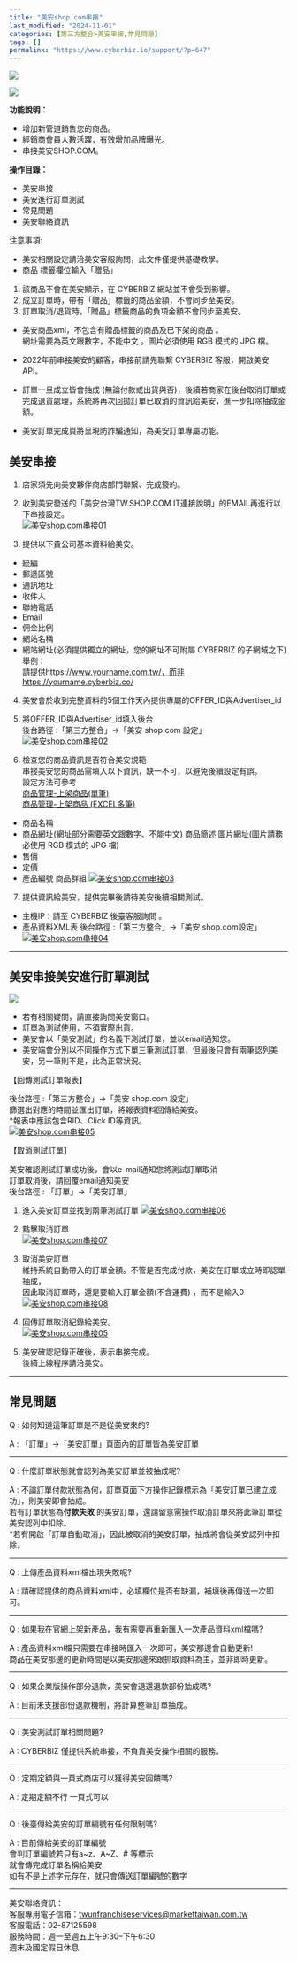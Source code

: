 ```yaml
---
title: "美安shop.com串接"
last_modified: "2024-11-01"
categories: [第三方整合>美安串接,常見問題]
tags: []
permalink: "https://www.cyberbiz.io/support/?p=647"
---
```


![](https://www.cyberbiz.io/support/wp-content/uploads/適用站別.png)

[![](https://www.cyberbiz.io/support/wp-content/uploads/台灣站.png)](https://www.cyberbiz.io/support/?page_id=2490)

**功能說明：**  

* 增加新管道銷售您的商品。
* 經銷商會員人數活躍，有效增加品牌曝光。
* 串接美安SHOP.COM。

**操作目錄：**

* 美安串接
* 美安進行訂單測試
* 常見問題
* 美安聯絡資訊

注意事項:  

* 美安相關設定請洽美安客服詢問，此文件僅提供基礎教學。
* 商品 標籤欄位輸入「贈品」 
1. 該商品不會在美安顯示，在 CYBERBIZ 網站並不會受到影響。
2. 成立訂單時，帶有「贈品」標籤的商品金額，不會同步至美安。
3. 訂單取消/退貨時，「贈品」標籤商品的負項金額不會同步至美安。
* 美安商品xml，不包含有贈品標籤的商品及已下架的商品 。  
網址需要為英文跟數字，不能中文 。圖片必須使用 RGB 模式的 JPG 檔。

* 2022年前串接美安的顧客，串接前請先聯繫 CYBERBIZ 客服，開啟美安 API。
* 訂單一旦成立皆會抽成 (無論付款或出貨與否)，後續若商家在後台取消訂單或完成退貨處理，系統將再次回拋訂單已取消的資訊給美安，進一步扣除抽成金額。
* 美安訂單完成頁將呈現防詐騙通知，為美安訂單專屬功能。



## 美安串接

1. 店家須先向美安夥伴商店部門聯繫、完成簽約。
2. 收到美安發送的「美安台灣TW.SHOP.COM IT連接說明」的EMAIL再進行以下串接設定。  
[![美安shop.com串接01](https://www.cyberbiz.io/support/wp-content/uploads/美安shop.com串接01.png)](https://www.cyberbiz.io/support/wp-content/uploads/美安shop.com串接01.png)

3. 提供以下貴公司基本資料給美安。 
* 統編 
* 郵遞區號 
* 通訊地址 
* 收件人 
* 聯絡電話 
* Email 
* 佣金比例 
* 網站名稱 
* 網站網址(必須提供獨立的網址，您的網址不可附屬 CYBERBIZ 的子網域之下)   
舉例：  
請提供https://www.yourname.com.tw/，而非https://yourname.cyberbiz.co/



4. 美安會於收到完整資料的5個工作天內提供專屬的OFFER_ID與Advertiser_id


5. 將OFFER_ID與Advertiser_id填入後台  
後台路徑 :「第三方整合」→「美安 shop.com 設定」  
[![美安shop.com串接02](https://www.cyberbiz.io/support/wp-content/uploads/美安shop.com串接02.png)](https://www.cyberbiz.io/support/wp-content/uploads/美安shop.com串接02.png)

6. 檢查您的商品資訊是否符合美安規範  
串接美安您的商品需填入以下資訊，缺一不可，以避免後續設定有誤。  
設定方法可參考  
[商品管理-上架商品(單筆)](https://www.cyberbiz.io/support/?p=1958)  
[商品管理-上架商品 (EXCEL多筆)](https://www.cyberbiz.io/support/?p=1960)

* 商品名稱
* 商品網址(網址部分需要英文跟數字、不能中文) 商品簡述 圖片網址(圖片請務必使用 RGB 模式的 JPG 檔)
* 售價 
* 定價
* 產品編號 商品群組
[![美安shop.com串接03](https://www.cyberbiz.io/support/wp-content/uploads/美安shop.com串接03.png)](https://www.cyberbiz.io/support/wp-content/uploads/美安shop.com串接03.png)



7. 提供資訊給美安，提供完畢後請待美安後續相關測試。  

* 主機IP：請至 CYBERBIZ 後臺客服詢問 。
* 產品資料XML表
後台路徑 :「第三方整合」→「美安 shop.com設定」  
[![美安shop.com串接04](https://www.cyberbiz.io/support/wp-content/uploads/美安shop.com串接04.png)](https://www.cyberbiz.io/support/wp-content/uploads/美安shop.com串接04.png)




* * *

## 美安串接美安進行訂單測試

![](https://www.cyberbiz.io/support/wp-content/uploads/2021/12/fountain-pen.png)

* 若有相關疑問，請直接詢問美安窗口。
* 訂單為測試使用，不須實際出貨。
* 美安會以「美安測試」的名義下測試訂單，並以email通知您。
* 美安端會分別以不同操作方式下單三筆測試訂單，但最後只會有兩筆認列美安，另一筆則不是，此為正常狀況。




【回傳測試訂單報表】

後台路徑 :「第三方整合」→「美安 shop.com 設定」  
篩選出對應的時間並匯出訂單，將報表資料回傳給美安。  
*報表中應該包含RID、Click ID等資訊。  
[![美安shop.com串接05](https://www.cyberbiz.io/support/wp-content/uploads/美安shop.com串接05.png)](https://www.cyberbiz.io/support/wp-content/uploads/美安shop.com串接05.png)  


【取消測試訂單】

美安確認測試訂單成功後，會以e-mail通知您將測試訂單取消  
訂單取消後，請回覆email通知美安  
後台路徑 : 「訂單」→「美安訂單」  


1. 進入美安訂單並找到兩筆測試訂單 [![美安shop.com串接06](https://www.cyberbiz.io/support/wp-content/uploads/美安shop.com串接06.png)](https://www.cyberbiz.io/support/wp-content/uploads/美安shop.com串接06.png)
2. 點擊取消訂單  
[![美安shop.com串接07](https://www.cyberbiz.io/support/wp-content/uploads/美安shop.com串接07.png)](https://www.cyberbiz.io/support/wp-content/uploads/美安shop.com串接07.png)

3. 取消美安訂單  
維持系統自動帶入的訂單金額。不管是否完成付款，美安在訂單成立時即認單抽成，  
因此取消訂單時，還是要輸入訂單金額(不含運費) ，而不是輸入0
[![美安shop.com串接08](https://www.cyberbiz.io/support/wp-content/uploads/美安shop.com串接08.png)](https://www.cyberbiz.io/support/wp-content/uploads/美安shop.com串接08.png)

4. 回傳訂單取消紀錄給美安。  
[![美安shop.com串接05](https://www.cyberbiz.io/support/wp-content/uploads/美安shop.com串接05.png)](https://www.cyberbiz.io/support/wp-content/uploads/美安shop.com串接05.png)

5. 美安確認記錄正確後，表示串接完成。  
後續上線程序請洽美安。

* * *




## 常見問題



Q : 如何知道這筆訂單是不是從美安來的?

A : 「訂單」→「美安訂單」頁面內的訂單皆為美安訂單

* * *

Q : 什麼訂單狀態就會認列為美安訂單並被抽成呢?

A : 不論訂單付款狀態為何，訂單頁面下方操作記錄標示為「美安訂單已建立成功」，則美安即會抽成。  
若有訂單狀態為**付款失敗** 的美安訂單，還請留意需操作取消訂單來將此筆訂單從美安認列中扣除。  
*若有開啟「訂單自動取消」，因此被取消的美安訂單，抽成將會從美安認列中扣除。 

* * *

Q : 上傳產品資料xml檔出現失敗呢?

A : 請確認提供的商品資料xml中，必填欄位是否有缺漏，補填後再傳送一次即可。

* * *

Q : 如果我在官網上架新產品，我有需要再重新匯入一次產品資料xml檔嗎?

A : 產品資料xml檔只需要在串接時匯入一次即可，美安那邊會自動更新!  
商品在美安那邊的更新時間是以美安那邊來跟抓取資料為主，並非即時更新。

* * *

Q : 如果企業版操作部分退款，美安會退還退款部份抽成嗎?

A : 目前未支援部份退款機制，將計算整筆訂單抽成。

* * *

Q : 美安測試訂單相關問題?

A : CYBERBIZ 僅提供系統串接，不負責美安操作相關的服務。

* * *

Q : 定期定額與一頁式商店可以獲得美安回饋嗎?

A : 定期定額不行 一頁式可以

* * *

Q : 後臺傳給美安的訂單編號有任何限制嗎?

A : 目前傳給美安的訂單編號  
會判訂單編號若只有a~z、A~Z、# 等標示  
就會傳完成訂單名稱給美安  
如有不是上述字元存在，就只會傳送訂單編號的數字

* * *

美安聯絡資訊：  
客服專用電子信箱：twunfranchiseservices@markettaiwan.com.tw  
客服電話：02-87125598  
服務時間：週一至週五上午9:30–下午6:30  
週末及國定假日休息




